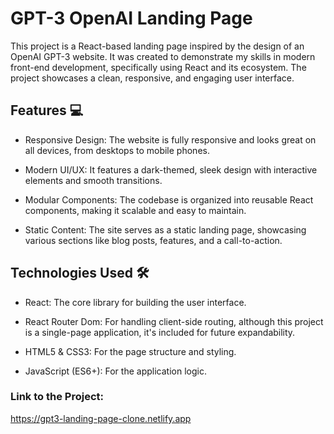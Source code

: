 # **GPT-3 OpenAI Landing Page**


This project is a React-based landing page inspired by the design of an OpenAI GPT-3 website. It was created to demonstrate my skills in modern front-end development, specifically using React and its ecosystem. The project showcases a clean, responsive, and engaging user interface.

## **Features 💻**

- Responsive Design: The website is fully responsive and looks great on all devices, from desktops to mobile phones.

- Modern UI/UX: It features a dark-themed, sleek design with interactive elements and smooth transitions.

- Modular Components: The codebase is organized into reusable React components, making it scalable and easy to maintain.

- Static Content: The site serves as a static landing page, showcasing various sections like blog posts, features, and a call-to-action.



## **Technologies Used 🛠️**

- React: The core library for building the user interface.

- React Router Dom: For handling client-side routing, although this project is a single-page application, it's included for future expandability.

- HTML5 & CSS3: For the page structure and styling.

- JavaScript (ES6+): For the application logic.




### Link to the Project: ###
https://gpt3-landing-page-clone.netlify.app

